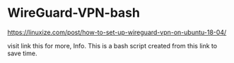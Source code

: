 # WireGuard-VPN-bash

https://linuxize.com/post/how-to-set-up-wireguard-vpn-on-ubuntu-18-04/ 

visit link this for more, Info. This is a bash script created from this link to save time.
